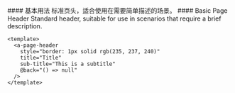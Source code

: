 <cn>
#### 基本用法
标准页头，适合使用在需要简单描述的场景。
</cn>

<us>
#### Basic Page Header
Standard header, suitable for use in scenarios that require a brief description.
</us>

```vue
<template>
  <a-page-header
    style="border: 1px solid rgb(235, 237, 240)"
    title="Title"
    sub-title="This is a subtitle"
    @back="() => null"
  />
</template>
```
